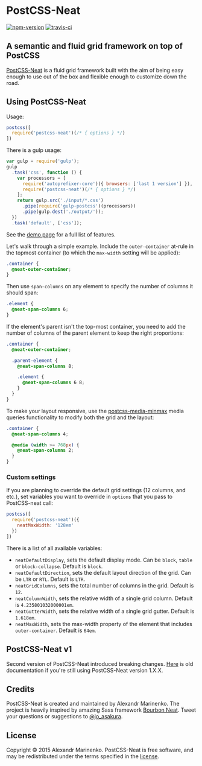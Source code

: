 # PostCSS-Neat

[![npm-version]][npm] [![travis-ci]][travis]

## A semantic and fluid grid framework on top of PostCSS

[PostCSS-Neat][postcss-neat] is a fluid grid framework built with the aim of being easy enough to use out of the box and flexible enough to customize down the road.

## Using PostCSS-Neat

Usage:

```js
postcss([
  require('postcss-neat')(/* { options } */)
])
```

There is a gulp usage:

```js
var gulp = require('gulp');
gulp
  .task('css', function () {
    var processors = [
      require('autoprefixer-core')({ browsers: ['last 1 version'] }),
      require('postcss-neat')(/* { options } */)
    ];
    return gulp.src('./input/*.css')
      .pipe(require('gulp-postcss')(processors))
      .pipe(gulp.dest('./output/'));
  })
  .task('default', ['css']);
```

See the [demo page](http://jo-asakura.github.io/postcss-neat/demo.html) for a full list of features.

Let's walk through a simple example. Include the `outer-container` at-rule in the topmost container (to which the `max-width` setting will be applied):

```css
.container {
  @neat-outer-container;
}
```

Then use `span-columns` on any element to specify the number of columns it should span:

```css
.element {
  @neat-span-columns 6;
}
```

If the element's parent isn't the top-most container, you need to add the number of columns of the parent element to keep the right proportions:

```css
.container {
  @neat-outer-container;

  .parent-element {
    @neat-span-columns 8;

    .element {
      @neat-span-columns 6 8;
    }
  }
}
```

To make your layout responsive, use the [postcss-media-minmax](https://github.com/postcss/postcss-media-minmax) media queries functionality to modify both the grid and the layout:

```css
.container {
  @neat-span-columns 4;

  @media (width >= 768px) {
    @neat-span-columns 2;
  }
}
```

### Custom settings

If you are planning to override the default grid settings (12 columns, and etc.), set variables you want to override in `options` that you pass to PostCSS-neat call:

```js
postcss([
  require('postcss-neat')({
    neatMaxWidth: '128em'
  })
])
```

There is a list of all available variables:

- `neatDefaultDisplay`, sets the default display mode. Can be `block`, `table` or `block-collapse`. Default is `block`.
- `neatDefaultDirection`, sets the default layout direction of the grid. Can be `LTR` or `RTL`. Default is `LTR`.
- `neatGridColumns`, sets the total number of columns in the grid. Default is `12`.
- `neatColumnWidth`, sets the relative width of a single grid column. Default is `4.235801032000001em`.
- `neatGutterWidth`, sets the relative width of a single grid gutter. Default is `1.618em`.
- `neatMaxWidth`, sets the max-width property of the element that includes `outer-container`. Default is `64em`.

## PostCSS-Neat v1

Second version of PostCSS-Neat introduced breaking changes. [Here][old-doc] is old documentation if you're still using PostCSS-Neat version 1.X.X.

## Credits

PostCSS-Neat is created and maintained by Alexandr Marinenko. The project is heavily inspired by amazing Sass framework [Bourbon Neat](http://neat.bourbon.io). Tweet your questions or suggestions to [@jo_asakura](https://twitter.com/jo_asakura).

## License

Copyright © 2015 Alexandr Marinenko. PostCSS-Neat is free software, and may be redistributed under the terms specified in the [license](LICENSE).


  [npm]: https://www.npmjs.com/package/postcss-neat
  [npm-version]: http://img.shields.io/npm/v/postcss-neat.svg?style=flat-square

  [travis]: https://travis-ci.org/jo-asakura/postcss-neat
  [travis-ci]: https://img.shields.io/travis/jo-asakura/postcss-neat/master.svg?style=flat-square

  [postcss-neat]: http://jo-asakura.github.io/postcss-neat/
  [old-doc]: https://github.com/jo-asakura/postcss-neat/blob/0197c392253b13196e00145f6365b330024a1a5f/README.md
